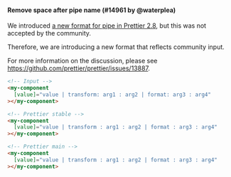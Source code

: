 #### Remove space after pipe name (#14961 by @waterplea)

We introduced [a new format for pipe in Prettier 2.8](https://prettier.io/blog/2022/11/23/2.8.0.html#insert-spaces-in-pipe-13100httpsgithubcomprettierprettierpull13100-by-sosukesuzukihttpsgithubcomsosukesuzuki), but this was not accepted by the community.

Therefore, we are introducing a new format that reflects community input.

For more information on the discussion, please see https://github.com/prettier/prettier/issues/13887.

<!-- prettier-ignore -->
```html
<!-- Input -->
<my-component
  [value]="value | transform: arg1 : arg2 | format: arg3 : arg4"
></my-component>

<!-- Prettier stable -->
<my-component
  [value]="value | transform : arg1 : arg2 | format : arg3 : arg4"
></my-component>

<!-- Prettier main -->
<my-component
  [value]="value | transform : arg1 : arg2 | format : arg3 : arg4"
></my-component>
```
